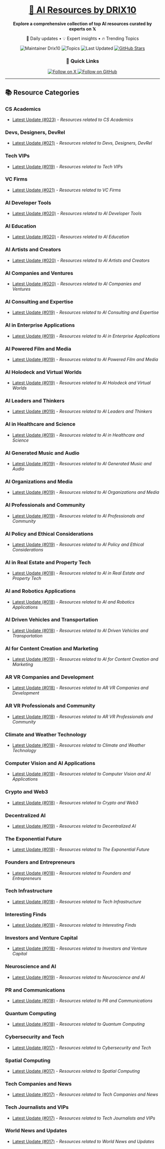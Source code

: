 
<div align="center">
  <h1><a href="https://x.com/DRIX_10_" target="_blank">🚀 AI Resources by DRIX10</a></h1>
  <p><strong>Explore a comprehensive collection of top AI resources curated by experts on 𝕏</strong></p>
  <p>🌟 Daily updates • 💡 Expert insights • 🔥 Trending Topics</p>

  <img src="https://img.shields.io/badge/Maintainer-Drix10-blue?style=for-the-badge" alt="Maintainer Drix10" />
  <img src="https://img.shields.io/badge/Topics-Everything%2C%20AI-red?style=for-the-badge" alt="Topics" />
  <img src="https://img.shields.io/github/last-commit/Drix10/ai-resources?style=for-the-badge&color=5D6D7E" alt="Last Updated" />
  <a href="https://github.com/Drix10/ai-resources"><img src="https://img.shields.io/github/stars/Drix10/ai-resources?style=for-the-badge&color=yellow" alt="GitHub Stars" /></a>

  <br>

  <h3>🌟 Quick Links</h3>
    <a href="https://x.com/DRIX_10_">
      <img src="https://img.shields.io/badge/Follow_on_𝕏-black?style=for-the-badge&logo=x&logoColor=white" alt="Follow on X" />
    </a>
    <a href="https://github.com/Drix10">
      <img src="https://img.shields.io/badge/Follow_on_GitHub-black?style=for-the-badge&logo=github&logoColor=white" alt="Follow on GitHub" />
    </a>
</div>

---

## 📚 Resource Categories

### CS Academics

*   [Latest Update (#023)](https://github.com/Drix10/ai-resources/blob/main/CS%20Academics/resources-023.md) - *Resources related to CS Academics*

### Devs, Designers, DevRel

*   [Latest Update (#021)](https://github.com/Drix10/ai-resources/blob/main/Devs%2C%20Designers%2C%20DevRel/resources-021.md) - *Resources related to Devs, Designers, DevRel*

### Tech VIPs

*   [Latest Update (#019)](https://github.com/Drix10/ai-resources/blob/main/Tech%20VIPs/resources-019.md) - *Resources related to Tech VIPs*

### VC Firms

*   [Latest Update (#021)](https://github.com/Drix10/ai-resources/blob/main/VC%20Firms/resources-021.md) - *Resources related to VC Firms*

### AI Developer Tools

*   [Latest Update (#020)](https://github.com/Drix10/ai-resources/blob/main/AI%20Developer%20Tools/resources-020.md) - *Resources related to AI Developer Tools*

### AI Education

*   [Latest Update (#020)](https://github.com/Drix10/ai-resources/blob/main/AI%20Education/resources-020.md) - *Resources related to AI Education*

### AI Artists and Creators

*   [Latest Update (#020)](https://github.com/Drix10/ai-resources/blob/main/AI%20Artists%20and%20Creators/resources-020.md) - *Resources related to AI Artists and Creators*

### AI Companies and Ventures

*   [Latest Update (#020)](https://github.com/Drix10/ai-resources/blob/main/AI%20Companies%20and%20Ventures/resources-020.md) - *Resources related to AI Companies and Ventures*

### AI Consulting and Expertise

*   [Latest Update (#019)](https://github.com/Drix10/ai-resources/blob/main/AI%20Consulting%20and%20Expertise/resources-019.md) - *Resources related to AI Consulting and Expertise*

### AI in Enterprise Applications

*   [Latest Update (#019)](https://github.com/Drix10/ai-resources/blob/main/AI%20in%20Enterprise%20Applications/resources-019.md) - *Resources related to AI in Enterprise Applications*

### AI Powered Film and Media

*   [Latest Update (#019)](https://github.com/Drix10/ai-resources/blob/main/AI%20Powered%20Film%20and%20Media/resources-019.md) - *Resources related to AI Powered Film and Media*

### AI Holodeck and Virtual Worlds

*   [Latest Update (#019)](https://github.com/Drix10/ai-resources/blob/main/AI%20Holodeck%20and%20Virtual%20Worlds/resources-019.md) - *Resources related to AI Holodeck and Virtual Worlds*

### AI Leaders and Thinkers

*   [Latest Update (#019)](https://github.com/Drix10/ai-resources/blob/main/AI%20Leaders%20and%20Thinkers/resources-019.md) - *Resources related to AI Leaders and Thinkers*

### AI in Healthcare and Science

*   [Latest Update (#019)](https://github.com/Drix10/ai-resources/blob/main/AI%20in%20Healthcare%20and%20Science/resources-019.md) - *Resources related to AI in Healthcare and Science*

### AI Generated Music and Audio

*   [Latest Update (#019)](https://github.com/Drix10/ai-resources/blob/main/AI%20Generated%20Music%20and%20Audio/resources-019.md) - *Resources related to AI Generated Music and Audio*

### AI Organizations and Media

*   [Latest Update (#019)](https://github.com/Drix10/ai-resources/blob/main/AI%20Organizations%20and%20Media/resources-019.md) - *Resources related to AI Organizations and Media*

### AI Professionals and Community

*   [Latest Update (#019)](https://github.com/Drix10/ai-resources/blob/main/AI%20Professionals%20and%20Community/resources-019.md) - *Resources related to AI Professionals and Community*

### AI Policy and Ethical Considerations

*   [Latest Update (#019)](https://github.com/Drix10/ai-resources/blob/main/AI%20Policy%20and%20Ethical%20Considerations/resources-019.md) - *Resources related to AI Policy and Ethical Considerations*

### AI in Real Estate and Property Tech

*   [Latest Update (#018)](https://github.com/Drix10/ai-resources/blob/main/AI%20in%20Real%20Estate%20and%20Property%20Tech/resources-018.md) - *Resources related to AI in Real Estate and Property Tech*

### AI and Robotics Applications

*   [Latest Update (#018)](https://github.com/Drix10/ai-resources/blob/main/AI%20and%20Robotics%20Applications/resources-018.md) - *Resources related to AI and Robotics Applications*

### AI Driven Vehicles and Transportation

*   [Latest Update (#018)](https://github.com/Drix10/ai-resources/blob/main/AI%20Driven%20Vehicles%20and%20Transportation/resources-018.md) - *Resources related to AI Driven Vehicles and Transportation*

### AI for Content Creation and Marketing

*   [Latest Update (#019)](https://github.com/Drix10/ai-resources/blob/main/AI%20for%20Content%20Creation%20and%20Marketing/resources-019.md) - *Resources related to AI for Content Creation and Marketing*

### AR VR Companies and Development

*   [Latest Update (#018)](https://github.com/Drix10/ai-resources/blob/main/AR%20VR%20Companies%20and%20Development/resources-018.md) - *Resources related to AR VR Companies and Development*

### AR VR Professionals and Community

*   [Latest Update (#018)](https://github.com/Drix10/ai-resources/blob/main/AR%20VR%20Professionals%20and%20Community/resources-018.md) - *Resources related to AR VR Professionals and Community*

### Climate and Weather Technology

*   [Latest Update (#018)](https://github.com/Drix10/ai-resources/blob/main/Climate%20and%20Weather%20Technology/resources-018.md) - *Resources related to Climate and Weather Technology*

### Computer Vision and AI Applications

*   [Latest Update (#018)](https://github.com/Drix10/ai-resources/blob/main/Computer%20Vision%20and%20AI%20Applications/resources-018.md) - *Resources related to Computer Vision and AI Applications*

### Crypto and Web3

*   [Latest Update (#018)](https://github.com/Drix10/ai-resources/blob/main/Crypto%20and%20Web3/resources-018.md) - *Resources related to Crypto and Web3*

### Decentralized AI

*   [Latest Update (#019)](https://github.com/Drix10/ai-resources/blob/main/Decentralized%20AI/resources-019.md) - *Resources related to Decentralized AI*

### The Exponential Future

*   [Latest Update (#018)](https://github.com/Drix10/ai-resources/blob/main/The%20Exponential%20Future/resources-018.md) - *Resources related to The Exponential Future*

### Founders and Entrepreneurs

*   [Latest Update (#018)](https://github.com/Drix10/ai-resources/blob/main/Founders%20and%20Entrepreneurs/resources-018.md) - *Resources related to Founders and Entrepreneurs*

### Tech Infrastructure

*   [Latest Update (#018)](https://github.com/Drix10/ai-resources/blob/main/Tech%20Infrastructure/resources-018.md) - *Resources related to Tech Infrastructure*

### Interesting Finds

*   [Latest Update (#018)](https://github.com/Drix10/ai-resources/blob/main/Interesting%20Finds/resources-018.md) - *Resources related to Interesting Finds*

### Investors and Venture Capital

*   [Latest Update (#018)](https://github.com/Drix10/ai-resources/blob/main/Investors%20and%20Venture%20Capital/resources-018.md) - *Resources related to Investors and Venture Capital*

### Neuroscience and AI

*   [Latest Update (#019)](https://github.com/Drix10/ai-resources/blob/main/Neuroscience%20and%20AI/resources-019.md) - *Resources related to Neuroscience and AI*

### PR and Communications

*   [Latest Update (#018)](https://github.com/Drix10/ai-resources/blob/main/PR%20and%20Communications/resources-018.md) - *Resources related to PR and Communications*

### Quantum Computing

*   [Latest Update (#018)](https://github.com/Drix10/ai-resources/blob/main/Quantum%20Computing/resources-018.md) - *Resources related to Quantum Computing*

### Cybersecurity and Tech

*   [Latest Update (#017)](https://github.com/Drix10/ai-resources/blob/main/Cybersecurity%20and%20Tech/resources-017.md) - *Resources related to Cybersecurity and Tech*

### Spatial Computing

*   [Latest Update (#017)](https://github.com/Drix10/ai-resources/blob/main/Spatial%20Computing/resources-017.md) - *Resources related to Spatial Computing*

### Tech Companies and News

*   [Latest Update (#017)](https://github.com/Drix10/ai-resources/blob/main/Tech%20Companies%20and%20News/resources-017.md) - *Resources related to Tech Companies and News*

### Tech Journalists and VIPs

*   [Latest Update (#017)](https://github.com/Drix10/ai-resources/blob/main/Tech%20Journalists%20and%20VIPs/resources-017.md) - *Resources related to Tech Journalists and VIPs*

### World News and Updates

*   [Latest Update (#017)](https://github.com/Drix10/ai-resources/blob/main/World%20News%20and%20Updates/resources-017.md) - *Resources related to World News and Updates*

